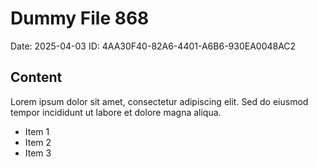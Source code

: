 # Dummy File 868

Date: 2025-04-03
ID: 4AA30F40-82A6-4401-A6B6-930EA0048AC2

## Content

Lorem ipsum dolor sit amet, consectetur adipiscing elit.
Sed do eiusmod tempor incididunt ut labore et dolore magna aliqua.

* Item 1
* Item 2
* Item 3
